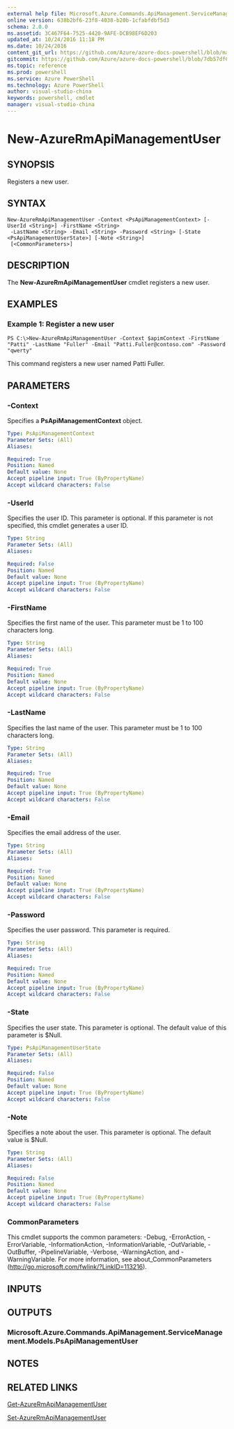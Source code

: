 ```yaml
---
external help file: Microsoft.Azure.Commands.ApiManagement.ServiceManagement.dll-Help.xml
online version: 638b2bf6-23f8-4038-b20b-1cfabfdbf5d3
schema: 2.0.0
ms.assetid: 3C467F64-7525-4420-9AFE-DCB98EF6D203
updated_at: 10/24/2016 11:18 PM
ms.date: 10/24/2016
content_git_url: https://github.com/Azure/azure-docs-powershell/blob/master/azureps-cmdlets-docs/ResourceManager/Microsoft.Azure.Commands.ApiManagement.ServiceManagement/v2.2.0/New-AzureRmApiManagementUser.md
gitcommit: https://github.com/Azure/azure-docs-powershell/blob/7db57df6b5e709a7c001e6de362a1240d7583ae8/azureps-cmdlets-docs/ResourceManager/Microsoft.Azure.Commands.ApiManagement.ServiceManagement/v2.2.0/New-AzureRmApiManagementUser.md
ms.topic: reference
ms.prod: powershell
ms.service: Azure PowerShell
ms.technology: Azure PowerShell
author: visual-studio-china
keywords: powershell, cmdlet
manager: visual-studio-china
---
```


# New-AzureRmApiManagementUser

## SYNOPSIS
Registers a new user.

## SYNTAX

```
New-AzureRmApiManagementUser -Context <PsApiManagementContext> [-UserId <String>] -FirstName <String>
 -LastName <String> -Email <String> -Password <String> [-State <PsApiManagementUserState>] [-Note <String>]
 [<CommonParameters>]
```

## DESCRIPTION
The **New-AzureRmApiManagementUser** cmdlet registers a new user.

## EXAMPLES

### Example 1: Register a new user
```
PS C:\>New-AzureRmApiManagementUser -Context $apimContext -FirstName "Patti" -LastName "Fuller" -Email "Patti.Fuller@contoso.com" -Password "qwerty"
```

This command registers a new user named Patti Fuller.

## PARAMETERS

### -Context
Specifies a **PsApiManagementContext** object.

```yaml
Type: PsApiManagementContext
Parameter Sets: (All)
Aliases: 

Required: True
Position: Named
Default value: None
Accept pipeline input: True (ByPropertyName)
Accept wildcard characters: False
```

### -UserId
Specifies the user ID.
This parameter is optional.
If this parameter is not specified, this cmdlet generates a user ID.

```yaml
Type: String
Parameter Sets: (All)
Aliases: 

Required: False
Position: Named
Default value: None
Accept pipeline input: True (ByPropertyName)
Accept wildcard characters: False
```

### -FirstName
Specifies the first name of the user.
This parameter must be 1 to 100 characters long.

```yaml
Type: String
Parameter Sets: (All)
Aliases: 

Required: True
Position: Named
Default value: None
Accept pipeline input: True (ByPropertyName)
Accept wildcard characters: False
```

### -LastName
Specifies the last name of the user.
This parameter must be 1 to 100 characters long.

```yaml
Type: String
Parameter Sets: (All)
Aliases: 

Required: True
Position: Named
Default value: None
Accept pipeline input: True (ByPropertyName)
Accept wildcard characters: False
```

### -Email
Specifies the email address of the user.

```yaml
Type: String
Parameter Sets: (All)
Aliases: 

Required: True
Position: Named
Default value: None
Accept pipeline input: True (ByPropertyName)
Accept wildcard characters: False
```

### -Password
Specifies the user password.
This parameter is required.

```yaml
Type: String
Parameter Sets: (All)
Aliases: 

Required: True
Position: Named
Default value: None
Accept pipeline input: True (ByPropertyName)
Accept wildcard characters: False
```

### -State
Specifies the user state.
This parameter is optional.
The default value of this parameter is $Null.

```yaml
Type: PsApiManagementUserState
Parameter Sets: (All)
Aliases: 

Required: False
Position: Named
Default value: None
Accept pipeline input: True (ByPropertyName)
Accept wildcard characters: False
```

### -Note
Specifies a note about the user.
This parameter is optional.
The default value is $Null.

```yaml
Type: String
Parameter Sets: (All)
Aliases: 

Required: False
Position: Named
Default value: None
Accept pipeline input: True (ByPropertyName)
Accept wildcard characters: False
```

### CommonParameters
This cmdlet supports the common parameters: -Debug, -ErrorAction, -ErrorVariable, -InformationAction, -InformationVariable, -OutVariable, -OutBuffer, -PipelineVariable, -Verbose, -WarningAction, and -WarningVariable. For more information, see about_CommonParameters (http://go.microsoft.com/fwlink/?LinkID=113216).

## INPUTS

## OUTPUTS

### Microsoft.Azure.Commands.ApiManagement.ServiceManagement.Models.PsApiManagementUser

## NOTES

## RELATED LINKS

[Get-AzureRmApiManagementUser](.\Get-AzureRmApiManagementUser.md)

[Set-AzureRmApiManagementUser](.\Set-AzureRmApiManagementUser.md)



